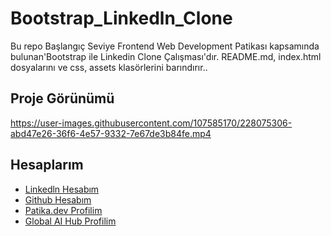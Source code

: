 # Bootstrap_Linkedln_Clone

Bu repo Başlangıç Seviye Frontend Web Development Patikası kapsamında bulunan'Bootstrap ile Linkedin Clone Çalışması'dır. 
README.md, index.html dosyalarını ve css, assets klasörlerini barındırır..


## Proje Görünümü

https://user-images.githubusercontent.com/107585170/228075306-abd47e26-36f6-4e57-9332-7e67de3b84fe.mp4


## Hesaplarım

+ [Linkedln Hesabım](https://www.linkedin.com/in/merve-cirak)
+ [Github Hesabım](https://github.com/MerveCirak1930)
+ [Patika.dev Profilim](https://app.patika.dev/mervecirak)
+ [Global AI Hub Profilim](https://globalaihub.com/members/mervecirak/courses/certificates)
